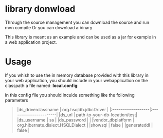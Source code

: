 # library donwload #

Through the source management you can download the source and run mvn compile Or you can download a binary

This library is meant as an example and can be used as a jar for example in a web application project.

# Usage #

If you whish to use the in memory database provided with this library in your web application, you should include in your webapplication on the classpath a file named: **local.config**

in this config file you should inculde something like the following parameters

> |ds\_driverclassname | org.hsqldb.jdbcDriver  |
|:-------------------|:-----------------------|
> |ds\_url             |            path-to-your-db-location/test|
> |ds\_username        |       sa               |
> |ds\_password        |                        |
> |vendor\_dbplatform  | org.hibernate.dialect.HSQLDialect |
> |showsql             |            false       |
> |generateddl         |        false           |